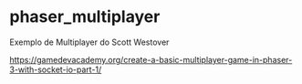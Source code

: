 # phaser_multiplayer

Exemplo de Multiplayer do Scott Westover

https://gamedevacademy.org/create-a-basic-multiplayer-game-in-phaser-3-with-socket-io-part-1/

